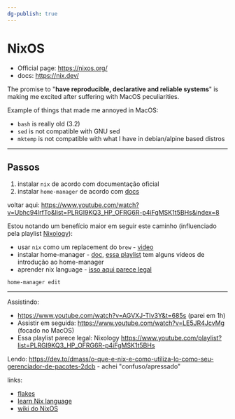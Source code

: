 ```yaml
---
dg-publish: true
---
```

# NixOS

- Official page: <https://nixos.org/>
- docs: https://nix.dev/

The promise to "**have reproducible, declarative and reliable systems**" is making me excited after suffering with MacOS peculiarities.

Example of things that made me annoyed in MacOS:

- `bash` is really old (3.2)
- `sed` is not compatible with GNU sed
- `mktemp` is not compatible with what I have in debian/alpine based distros

---

## Passos

1. instalar `nix` de acordo com documentação oficial
2. instalar `home-manager` de acordo com [docs](https://nix-community.github.io/home-manager/index.html#sec-install-standalone)

voltar aqui: https://www.youtube.com/watch?v=Ubhc94lrfTo&list=PLRGI9KQ3_HP_OFRG6R-p4iFgMSK1t5BHs&index=8



Estou notando um benefício maior em seguir este caminho (influenciado pela playlist [Nixology](https://www.youtube.com/playlist?list=PLRGI9KQ3_HP_OFRG6R-p4iFgMSK1t5BHs)):

- usar `nix` como um replacement do `brew` - [video](https://youtu.be/NYyImy-lqaA)
- instalar home-manager - [doc](https://nix-community.github.io/home-manager/index.html#ch-installation), [essa playlist](https://www.youtube.com/watch?v=Ubhc94lrfTo&list=PLRGI9KQ3_HP_OFRG6R-p4iFgMSK1t5BHs&index=9) tem alguns vídeos de introdução ao home-manager
- aprender nix language - [isso aqui parece legal](https://nixcloud.io/tour/?id=introduction/nix)

```shell
home-manager edit
```

---

Assistindo:
- <https://www.youtube.com/watch?v=AGVXJ-TIv3Y&t=685s> (parei em 1h)
- Assistir em seguida: <https://www.youtube.com/watch?v=LE5JR4JcvMg> (focado no MacOS)
- Essa playlist parece legal: Nixology <https://www.youtube.com/playlist?list=PLRGI9KQ3_HP_OFRG6R-p4iFgMSK1t5BHs>

Lendo: <https://dev.to/dmass/o-que-e-nix-e-como-utiliza-lo-como-seu-gerenciador-de-pacotes-2dcb> - achei "confuso/apressado"

links:
- [flakes](https://nixos.wiki/wiki/Flakes)
- [learn Nix language](https://learnxinyminutes.com/docs/nix/)
- [wiki do NixOS](https://nixos.wiki/wiki/Home_Manager)


